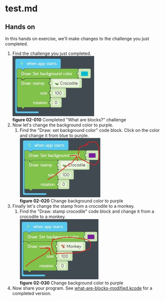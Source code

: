 # test.md

## Hands on

In this hands on exercise, we'll make changes to the challenge you just completed.

1. Find the challenge you just completed.  
![02-010](./images/02-010.jpg)  
**figure 02-010** Completed "What are blocks?" challenge
1. Now let's change the background color to purple.
    1. Find the "Draw: set background color" code block. Click on the color and change it from blue to purple.  
    ![02-020](./images/02-020.jpg)  
    **figure 02-020** Change background color to purple
1. Finally let's change the stamp from a crocodile to a monkey.  
    1. Find the "Draw: stamp crocodile" code block and change it from a crocodile to a monkey.  
    ![02-030](./images/02-030.jpg)  
    **figure 02-030** Change background color to purple
1. Now share your program. See [what-are-blocks-modified.kcode](./what-are-blocks-modified.kcode) for a completed version.
